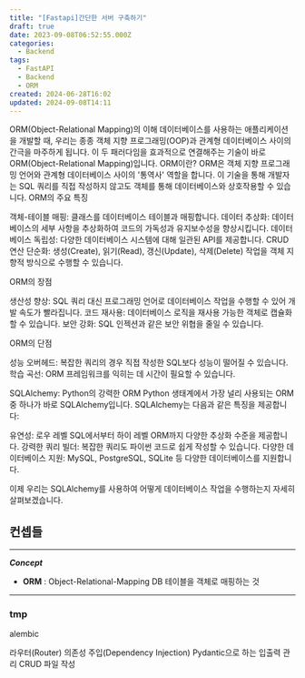 ```yaml
---
title: "[Fastapi]간단한 서버 구축하기"
draft: true
date: 2023-09-08T06:52:55.000Z
categories:
  - Backend
tags:
  - FastAPI
  - Backend
  - ORM
created: 2024-06-28T16:02
updated: 2024-09-08T14:11
---
```


ORM(Object-Relational Mapping)의 이해
데이터베이스를 사용하는 애플리케이션을 개발할 때, 우리는 종종 객체 지향 프로그래밍(OOP)과 관계형 데이터베이스 사이의 간극을 마주하게 됩니다. 이 두 패러다임을 효과적으로 연결해주는 기술이 바로 ORM(Object-Relational Mapping)입니다.
ORM이란?
ORM은 객체 지향 프로그래밍 언어와 관계형 데이터베이스 사이의 '통역사' 역할을 합니다. 이 기술을 통해 개발자는 SQL 쿼리를 직접 작성하지 않고도 객체를 통해 데이터베이스와 상호작용할 수 있습니다.
ORM의 주요 특징

객체-테이블 매핑: 클래스를 데이터베이스 테이블과 매핑합니다.
데이터 추상화: 데이터베이스의 세부 사항을 추상화하여 코드의 가독성과 유지보수성을 향상시킵니다.
데이터베이스 독립성: 다양한 데이터베이스 시스템에 대해 일관된 API를 제공합니다.
CRUD 연산 단순화: 생성(Create), 읽기(Read), 갱신(Update), 삭제(Delete) 작업을 객체 지향적 방식으로 수행할 수 있습니다.

ORM의 장점

생산성 향상: SQL 쿼리 대신 프로그래밍 언어로 데이터베이스 작업을 수행할 수 있어 개발 속도가 빨라집니다.
코드 재사용: 데이터베이스 로직을 재사용 가능한 객체로 캡슐화할 수 있습니다.
보안 강화: SQL 인젝션과 같은 보안 위협을 줄일 수 있습니다.

ORM의 단점

성능 오버헤드: 복잡한 쿼리의 경우 직접 작성한 SQL보다 성능이 떨어질 수 있습니다.
학습 곡선: ORM 프레임워크를 익히는 데 시간이 필요할 수 있습니다.

SQLAlchemy: Python의 강력한 ORM
Python 생태계에서 가장 널리 사용되는 ORM 중 하나가 바로 SQLAlchemy입니다. SQLAlchemy는 다음과 같은 특징을 제공합니다:

유연성: 로우 레벨 SQL에서부터 하이 레벨 ORM까지 다양한 추상화 수준을 제공합니다.
강력한 쿼리 빌더: 복잡한 쿼리도 파이썬 코드로 쉽게 작성할 수 있습니다.
다양한 데이터베이스 지원: MySQL, PostgreSQL, SQLite 등 다양한 데이터베이스를 지원합니다.

이제 우리는 SQLAlchemy를 사용하여 어떻게 데이터베이스 작업을 수행하는지 자세히 살펴보겠습니다.

## 컨셉들

---

**_Concept_**

- **ORM** : Object-Relational-Mapping DB 테이블을 객체로 매핑하는 것

---

### tmp

alembic

라우터(Router)
의존성 주입(Dependency Injection)
Pydantic으로 하는 입출력 관리
CRUD 파일 작성
